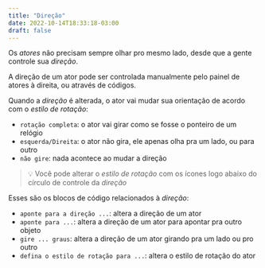 ```yaml
---
title: "Direção"
date: 2022-10-14T18:33:18-03:00
draft: false
---
```


Os *atores* não precisam sempre olhar pro mesmo lado, desde que a gente controle sua *direção*.

A direção de um ator pode ser controlada manualmente pelo painel de atores à direita, ou através de códigos.

Quando a *direção* é alterada, o ator vai mudar sua orientação de acordo com o *estilo de rotação*:

- `rotação completa`: o ator vai girar como se fosse o ponteiro de um relógio
- `esquerda/Direita`: o ator não gira, ele apenas olha pra um lado, ou para outro
- `não gire`: nada acontece ao mudar a direção

> 💡 Você pode alterar o *estilo de rotação* com os ícones logo abaixo do círculo de controle da *direção*

Esses são os blocos de código relacionados à *direção*:

- `aponte para a direção ...`: altera a direção de um ator
- `aponte para ...`: altera a direção de um ator para apontar pra outro objeto
- `gire ... graus`: altera a direção de um ator girando pra um lado ou pro outro
- `defina o estilo de rotação para ...`: altera o estilo de rotação do ator
